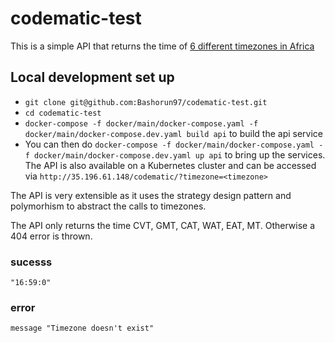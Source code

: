 # codematic-test
This is a simple API that returns the time of [6 different timezones in Africa](https://docs.google.com/document/d/1o6TzEajMS-M6JrWmmJkir883DB9Tr3JPqPAGQkMafh0/edit)


## Local development set up
- ```git clone git@github.com:Bashorun97/codematic-test.git```<br />
- ```cd codematic-test```<br />
- ```docker-compose -f docker/main/docker-compose.yaml -f docker/main/docker-compose.dev.yaml build api``` to build the api service <br />
- You can then do ```docker-compose -f docker/main/docker-compose.yaml -f docker/main/docker-compose.dev.yaml up api``` to bring up the services.<br />
The API is also available on a Kubernetes cluster and can be accessed via ```http://35.196.61.148/codematic/?timezone=<timezone>```

The API is very extensible as it uses the strategy design pattern and polymorhism to abstract the calls to timezones.

The API only returns the time CVT, GMT, CAT, WAT, EAT, MT. Otherwise a 404 error is thrown.

### sucesss
```
"16:59:0"
```
### error
```
message	"Timezone doesn't exist"
```
